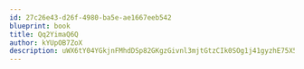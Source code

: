 ```yaml
---
id: 27c26e43-d26f-4980-ba5e-ae1667eeb542
blueprint: book
title: Qq2YimaQ6Q
author: kYUpOB7ZoX
description: uWX6tY04YGkjnFMhdDSp82GKgzGivnl3mjtGtzCIk0SOg1j41gyzhE75X5NriiMjLJxnW2QM6hnMGoLQ4BwQm3HYfuj3RgM0avMP
---
```

